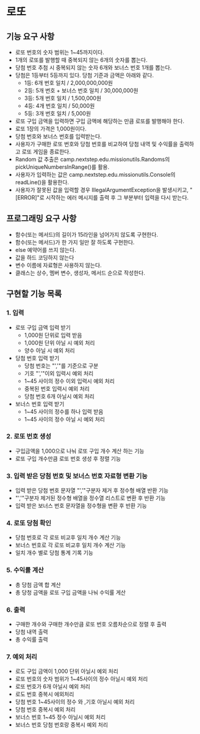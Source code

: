 # 로또

## 기능 요구 사항
- 로또 번호의 숫자 범위는 1~45까지이다.
- 1개의 로또를 발행할 때 중복되지 않는 6개의 숫자를 뽑는다.
- 당첨 번호 추첨 시 중복되지 않는 숫자 6개와 보너스 번호 1개를 뽑는다.
- 당첨은 1등부터 5등까지 있다. 당첨 기준과 금액은 아래와 같다.
  - 1등: 6개 번호 일치 / 2,000,000,000원
  - 2등: 5개 번호 + 보너스 번호 일치 / 30,000,000원
  - 3등: 5개 번호 일치 / 1,500,000원
  - 4등: 4개 번호 일치 / 50,000원
  - 5등: 3개 번호 일치 / 5,000원
- 로또 구입 금액을 입력하면 구입 금액에 해당하는 만큼 로또를 발행해야 한다.
- 로또 1장의 가격은 1,000원이다.
- 당첨 번호와 보너스 번호를 입력받는다.
- 사용자가 구매한 로또 번호와 당첨 번호를 비교하여 당첨 내역 및 수익률을 출력하고 로또 게임을 종료한다.
- Random 값 추출은 camp.nextstep.edu.missionutils.Randoms의 pickUniqueNumbersInRange()를 활용.
- 사용자가 입력하는 값은 camp.nextstep.edu.missionutils.Console의 readLine()을 활용한다.
- 사용자가 잘못된 값을 입력할 경우 IllegalArgumentException을 발생시키고, "[ERROR]"로 시작하는 에러 메시지를 출력 후 그 부분부터 입력을 다시 받는다.

## 프로그래밍 요구 사항
- 함수(또는 메서드)의 길이가 15라인을 넘어가지 않도록 구현한다.
- 함수(또는 메서드)가 한 가지 일만 잘 하도록 구현한다.
- else 예약어를 쓰지 않는다.
- 값을 하드 코딩하지 않는다
- 변수 이름에 자료형은 사용하지 않는다.
- 클래스는 상수, 멤버 변수, 생성자, 메서드 순으로 작성한다.

## 구현할 기능 목록

### 1. 입력
- 로또 구입 금액 입력 받기
    - 1,000원 단위로 입력 받음
    - 1,000원 단위 아닐 시 예외 처리
    - 양수 아닐 시 예외 처리
- 당첨 번호 입력 받기
  - 당첨 번호는 "','"를 기준으로 구분
  - 기호 "','"이외 입력시 예외 처리
  - 1~45 사이의 정수 이외 입력시 예외 처리
  - 중복된 번호 입력시 예외 처리
  - 당첨 번호 6개 아닐시 예외 처리
- 보너스 번호 입력 받기
  - 1~45 사이의 정수를 하나 입력 받음
  - 1~45 사이의 정수 아닐 시 예외 처리

### 2. 로또 번호 생성
- 구입금액을 1,000으로 나눠 로또 구입 개수 계산 하는 기능
- 로또 구입 개수만큼 로또 번호 생성 후 정렬 기능

### 3. 입력 받은 당첨 번호 및 보너스 번호 자료형 변환 기능
- 입력 받은 당첨 번호 문자열 "','"구분자 제거 후 정수형 배열 반환 기능
- "','"구분자 제거된 정수형 배열을 정수열 리스트로 변환 후 반환 기능
- 입력 받은 보너스 번호 문자열을 정수형을 변환 후 반환 기능

### 4. 로또 당첨 확인
- 당첨 번호로 각 로또 비교후 일치 개수 계산 기능
- 보너스 번호로 각 로또 비교후 일치 개수 계산 기능
- 일치 개수 별로 당첨 통계 기록 기능

### 5. 수익률 계산
- 총 당첨 금액 합 계산
- 총 당청 금액을 로또 구입 금액을 나눠 수익률 게산 

### 6. 출력
- 구매한 개수와 구매한 개수만큼 로또 번호 오름차순으로 정렬 후 출력
- 당첨 내역 출력
- 총 수익률 출력

### 7. 예외 처리
- 로도 구입 금액이 1,000 단위 아닐시 예외 처리
- 로또 번호의 숫자 범위가 1~45사이의 정수 아닐시 예외 처리
- 로또 번호가 6개 아닐시 예외 처리
- 로도 번호 중복시 에외처리
- 당첨 번호 1~45사이의 정수 와 ,기호 아닐시 예외 처리
- 당첨 번호 중복시 예외 처리
- 보너스 번호 1~45 정수 아닐시 예외 처리
- 보너스 번호 당첨 번호랑 중복시 예외 처리